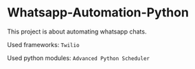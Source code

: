 # Whatsapp-Automation-Python
This project is about automating whatsapp chats.

Used frameworks: `Twilio` 

Used python modules: `Advanced Python Scheduler`
